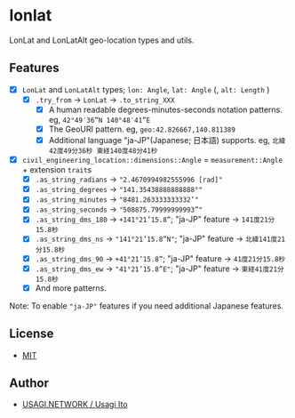# lonlat

LonLat and LonLatAlt geo-location types and utils.

## Features

- [x] `LonLat` and `LonLatAlt` types; `lon: Angle`, `lat: Angle` (, `alt: Length` )
    - [x] `.try_from` -> `LonLat` -> `.to_string_XXX`
        - [x] A human readable degrees-minutes-seconds notation patterns. eg, `42°49′36”N 140°48′41”E`
        - [x] The GeoURI pattern. eg, `geo:42.826667,140.811389`
        - [x] Additional language "ja-JP"(Japanese; 日本語) supports. eg, `北緯42度49分36秒 東経140度48分41秒`
- [x] `civil_engineering_location::dimensions::Angle` = `measurement::Angle` + extension `trait`s
  - [x] `.as_string_radians` -> `"2.4670994982555996 [rad]"`
  - [x] `.as_string_degrees` -> `"141.35438888888888°"`
  - [x] `.as_string_minutes` -> `"8481.263333333332’"`
  - [x] `.as_string_seconds` -> `"508875.79999999993”"`
  - [x] `.as_string_dms_180` -> `+141°21’15.8”`; "ja-JP" feature -> `141度21分15.8秒`
  - [x] `.as_string_dms_ns` -> `"141°21’15.8”N"`; "ja-JP" feature -> `北緯141度21分15.8秒`
  - [x] `.as_string_dms_90` -> `+41°21’15.8”`; "ja-JP" feature -> `41度21分15.8秒`
  - [x] `.as_string_dms_ew` -> `"41°21’15.8”E"`; "ja-JP" feature -> `東経41度21分15.8秒`
  - [x] And more patterns.

Note: To enable `"ja-JP"` features if you need additional Japanese features.

## License

- [MIT](LICENSE.md)

## Author

- [USAGI.NETWORK / Usagi Ito](https://github.com/usagi)
